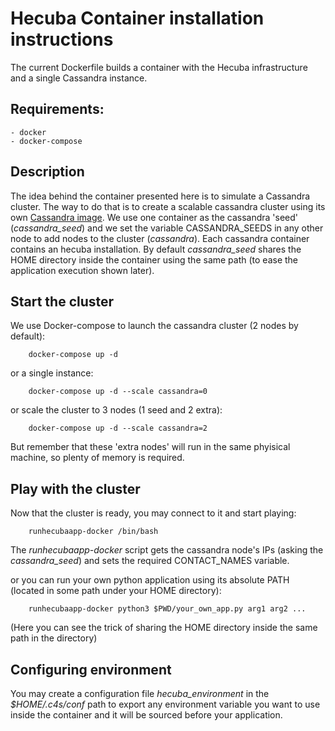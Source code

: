 Hecuba Container installation instructions
==========================================
The current Dockerfile builds a container with the Hecuba infrastructure and a
single Cassandra instance.

Requirements:
-------------
    - docker
    - docker-compose

Description
-----------
The idea behind the container presented here is to simulate a Cassandra cluster. The way to do that is to create a scalable cassandra cluster using its own [Cassandra image](https://hub.docker.com/_/cassandra/). We use one container as the cassandra 'seed' (*cassandra_seed*) and we set  the variable CASSANDRA_SEEDS in any other node to add nodes to the cluster (*cassandra*).
Each cassandra container contains an hecuba installation. By default *cassandra_seed* shares the HOME directory inside the container using the same path (to ease the application execution shown later).


Start the cluster
-----------------
We use Docker-compose to launch the cassandra cluster (2 nodes by default):

~~~
    docker-compose up -d
~~~


or a single instance:

~~~
    docker-compose up -d --scale cassandra=0
~~~

or scale the cluster to 3 nodes (1 seed and 2 extra):

~~~
    docker-compose up -d --scale cassandra=2
~~~

But remember that these 'extra nodes' will run in the same phyisical machine, so plenty of memory is required.


Play with the cluster
---------------------
Now that the cluster is ready, you may connect to it and start playing:

~~~
	runhecubaapp-docker /bin/bash
~~~

The *runhecubaapp-docker* script gets the cassandra node's IPs (asking the *cassandra_seed*) and sets the required CONTACT_NAMES variable.


or you can run your own python application using its absolute PATH (located in some path under your HOME directory):

~~~
	runhecubaapp-docker python3 $PWD/your_own_app.py arg1 arg2 ...
~~~

(Here you can see the trick of sharing the HOME directory inside the same path in the directory)

Configuring environment
-----------------------
You may create a configuration file *hecuba_environment* in the *$HOME/.c4s/conf* path to export any environment variable you want to use inside the container and it will be sourced before your application.

